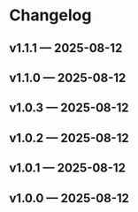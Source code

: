 # Changelog

## v1.1.1 — 2025-08-12



## v1.1.0 — 2025-08-12



## v1.0.3 — 2025-08-12



## v1.0.2 — 2025-08-12



## v1.0.1 — 2025-08-12



## v1.0.0 — 2025-08-12



